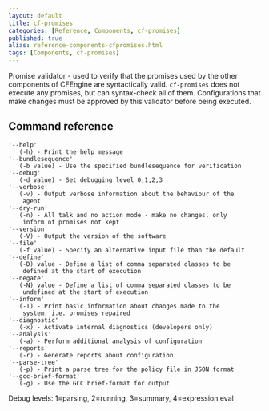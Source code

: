 ```yaml
---
layout: default
title: cf-promises
categories: [Reference, Components, cf-promises]
published: true
alias: reference-components-cfpromises.html
tags: [Components, cf-promises]
---
```


Promise validator - used to verify that the promises used by the other 
components of CFEngine are syntactically valid. `cf-promises` does not execute 
any promises, but can syntax-check all of them. Configurations that make 
changes must be approved by this validator before being executed.

## Command reference

    '--help'
       (-h) - Print the help message
    '--bundlesequence'
       (-b value) - Use the specified bundlesequence for verification
    '--debug'
       (-d value) - Set debugging level 0,1,2,3
    '--verbose'
       (-v) - Output verbose information about the behaviour of the
        agent
    '--dry-run'
       (-n) - All talk and no action mode - make no changes, only
        inform of promises not kept
    '--version'
       (-V) - Output the version of the software
    '--file'
       (-f value) - Specify an alternative input file than the default
    '--define'
       (-D) value - Define a list of comma separated classes to be
        defined at the start of execution
    '--negate'
       (-N) value - Define a list of comma separated classes to be
        undefined at the start of execution
    '--inform'
       (-I) - Print basic information about changes made to the
        system, i.e. promises repaired
    '--diagnostic'
       (-x) - Activate internal diagnostics (developers only)
    '--analysis'
       (-a) - Perform additional analysis of configuration
    '--reports'
       (-r) - Generate reports about configuration
    '--parse-tree'
       (-p) - Print a parse tree for the policy file in JSON format
    '--gcc-brief-format'
       (-g) - Use the GCC brief-format for output

Debug levels: 1=parsing, 2=running, 3=summary, 4=expression eval

